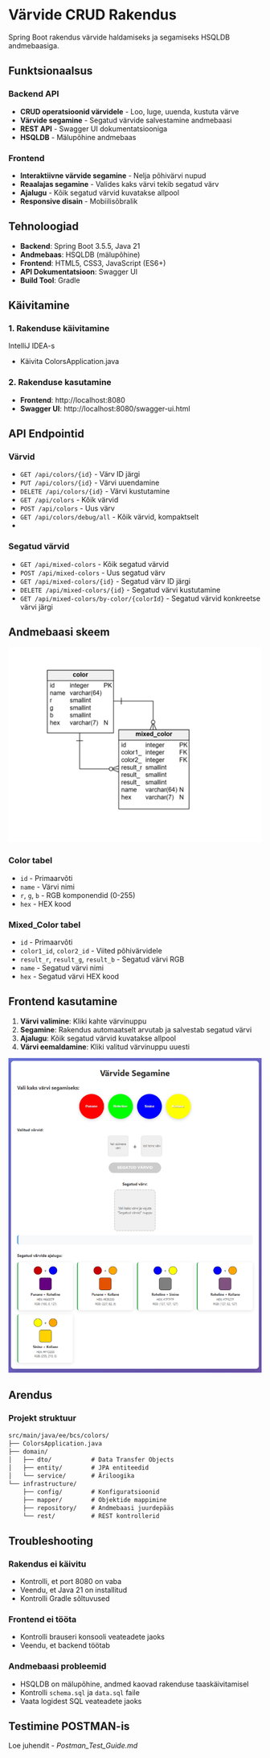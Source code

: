 # Värvide CRUD Rakendus

Spring Boot rakendus värvide haldamiseks ja segamiseks HSQLDB andmebaasiga.

## Funktsionaalsus

### Backend API
- **CRUD operatsioonid värvidele** - Loo, luge, uuenda, kustuta värve
- **Värvide segamine** - Segatud värvide salvestamine andmebaasi
- **REST API** - Swagger UI dokumentatsiooniga
- **HSQLDB** - Mälupõhine andmebaas

### Frontend
- **Interaktiivne värvide segamine** - Nelja põhivärvi nupud
- **Reaalajas segamine** - Valides kaks värvi tekib segatud värv
- **Ajalugu** - Kõik segatud värvid kuvatakse allpool
- **Responsive disain** - Mobiilisõbralik

## Tehnoloogiad

- **Backend**: Spring Boot 3.5.5, Java 21
- **Andmebaas**: HSQLDB (mälupõhine)
- **Frontend**: HTML5, CSS3, JavaScript (ES6+)
- **API Dokumentatsioon**: Swagger UI
- **Build Tool**: Gradle

## Käivitamine

### 1. Rakenduse käivitamine

IntelliJ IDEA-s
 - Käivita ColorsApplication.java


### 2. Rakenduse kasutamine
- **Frontend**: http://localhost:8080
- **Swagger UI**: http://localhost:8080/swagger-ui.html


## API Endpointid

### Värvid

- `GET /api/colors/{id}` - Värv ID järgi
- `PUT /api/colors/{id}` - Värvi uuendamine
- `DELETE /api/colors/{id}` - Värvi kustutamine
- `GET /api/colors` - Kõik värvid
- `POST /api/colors` - Uus värv
- `GET /api/colors/debug/all` - Kõik värvid, kompaktselt
- 
### Segatud värvid
- `GET /api/mixed-colors` - Kõik segatud värvid
- `POST /api/mixed-colors` - Uus segatud värv
- `GET /api/mixed-colors/{id}` - Segatud värv ID järgi
- `DELETE /api/mixed-colors/{id}` - Segatud värvi kustutamine
- `GET /api/mixed-colors/by-color/{colorId}` - Segatud värvid konkreetse värvi järgi

## Andmebaasi skeem

![img.png](img.png)

### Color tabel
- `id` - Primaarvõti
- `name` - Värvi nimi
- `r`, `g`, `b` - RGB komponendid (0-255)
- `hex` - HEX kood

### Mixed_Color tabel
- `id` - Primaarvõti
- `color1_id`, `color2_id` - Viited põhivärvidele
- `result_r`, `result_g`, `result_b` - Segatud värvi RGB
- `name` - Segatud värvi nimi
- `hex` - Segatud värvi HEX kood

## Frontend kasutamine

1. **Värvi valimine**: Kliki kahte värvinuppu
2. **Segamine**: Rakendus automaatselt arvutab ja salvestab segatud värvi
3. **Ajalugu**: Kõik segatud värvid kuvatakse allpool
4. **Värvi eemaldamine**: Kliki valitud värvinuppu uuesti

![img_1.png](img_1.png)

## Arendus

### Projekt struktuur
```
src/main/java/ee/bcs/colors/
├── ColorsApplication.java
├── domain/
│   ├── dto/           # Data Transfer Objects
│   ├── entity/        # JPA entiteedid
│   └── service/       # Äriloogika
└── infrastructure/
    ├── config/        # Konfiguratsioonid
    ├── mapper/        # Objektide mappimine
    ├── repository/    # Andmebaasi juurdepääs
    └── rest/          # REST kontrollerid
```

## Troubleshooting

### Rakendus ei käivitu
- Kontrolli, et port 8080 on vaba
- Veendu, et Java 21 on installitud
- Kontrolli Gradle sõltuvused

### Frontend ei tööta
- Kontrolli brauseri konsooli veateadete jaoks
- Veendu, et backend töötab


### Andmebaasi probleemid
- HSQLDB on mälupõhine, andmed kaovad rakenduse taaskäivitamisel
- Kontrolli `schema.sql` ja `data.sql` faile
- Vaata logidest SQL veateadete jaoks


## Testimine POSTMAN-is

Loe juhendit -   *Postman_Test_Guide.md*